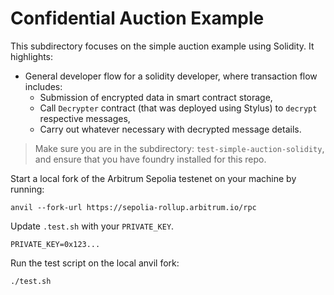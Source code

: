 # Confidential Auction Example

This subdirectory focuses on the simple auction example using Solidity. It highlights:

- General developer flow for a solidity developer, where transaction flow includes:
   - Submission of encrypted data in smart contract storage, 
   - Call `Decrypter` contract (that was deployed using Stylus) to `decrypt` respective messages, 
   - Carry out whatever necessary with decrypted message details.

> Make sure you are in the subdirectory: `test-simple-auction-solidity`, and ensure that you have foundry installed for this repo.

Start a local fork of the Arbitrum Sepolia testenet on your machine by running:

```
anvil --fork-url https://sepolia-rollup.arbitrum.io/rpc
```

Update `.test.sh` with your `PRIVATE_KEY`.

`PRIVATE_KEY=0x123...`

Run the test script on the local anvil fork:

`./test.sh`

<!-- ---

## TODO - Results

Upon running the test, key things to note include:

1. ... -->

